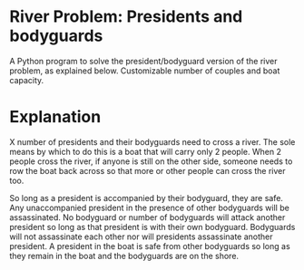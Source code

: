 # River Problem: Presidents and bodyguards
A Python program to solve the president/bodyguard version of the river problem, as explained below. Customizable number of couples and boat capacity.

# Explanation
X number of presidents and their bodyguards need to cross a river. The sole means by which to do this is a 
boat that will carry only 2 people. When 2 people cross the river, if anyone is still on the other 
side, someone needs to row the boat back across so that more or other people can cross the river 
too.

So long as a president is accompanied by their bodyguard, they are safe. Any unaccompanied 
president in the presence of other bodyguards will be assassinated. No bodyguard or number of 
bodyguards will attack another president so long as that president is with their own bodyguard. 
Bodyguards will not assassinate each other nor will presidents assassinate another president.
A president in the boat is safe from other bodyguards so long as they remain in the boat and the 
bodyguards are on the shore.
